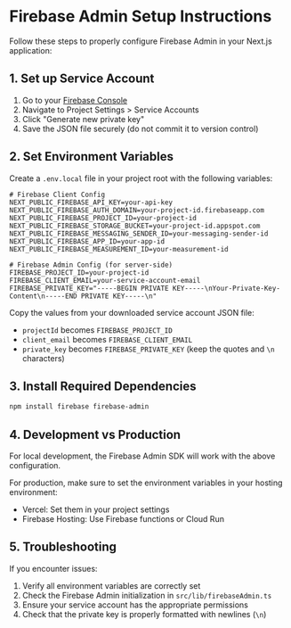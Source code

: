 # Firebase Admin Setup Instructions

Follow these steps to properly configure Firebase Admin in your Next.js application:

## 1. Set up Service Account

1. Go to your [Firebase Console](https://console.firebase.google.com)
2. Navigate to Project Settings > Service Accounts
3. Click "Generate new private key"
4. Save the JSON file securely (do not commit it to version control)

## 2. Set Environment Variables

Create a `.env.local` file in your project root with the following variables:

```
# Firebase Client Config
NEXT_PUBLIC_FIREBASE_API_KEY=your-api-key
NEXT_PUBLIC_FIREBASE_AUTH_DOMAIN=your-project-id.firebaseapp.com
NEXT_PUBLIC_FIREBASE_PROJECT_ID=your-project-id
NEXT_PUBLIC_FIREBASE_STORAGE_BUCKET=your-project-id.appspot.com
NEXT_PUBLIC_FIREBASE_MESSAGING_SENDER_ID=your-messaging-sender-id
NEXT_PUBLIC_FIREBASE_APP_ID=your-app-id
NEXT_PUBLIC_FIREBASE_MEASUREMENT_ID=your-measurement-id

# Firebase Admin Config (for server-side)
FIREBASE_PROJECT_ID=your-project-id
FIREBASE_CLIENT_EMAIL=your-service-account-email
FIREBASE_PRIVATE_KEY="-----BEGIN PRIVATE KEY-----\nYour-Private-Key-Content\n-----END PRIVATE KEY-----\n"
```

Copy the values from your downloaded service account JSON file:
- `projectId` becomes `FIREBASE_PROJECT_ID`
- `client_email` becomes `FIREBASE_CLIENT_EMAIL`
- `private_key` becomes `FIREBASE_PRIVATE_KEY` (keep the quotes and `\n` characters)

## 3. Install Required Dependencies

```bash
npm install firebase firebase-admin
```

## 4. Development vs Production

For local development, the Firebase Admin SDK will work with the above configuration.

For production, make sure to set the environment variables in your hosting environment:
- Vercel: Set them in your project settings
- Firebase Hosting: Use Firebase functions or Cloud Run

## 5. Troubleshooting

If you encounter issues:

1. Verify all environment variables are correctly set
2. Check the Firebase Admin initialization in `src/lib/firebaseAdmin.ts`
3. Ensure your service account has the appropriate permissions
4. Check that the private key is properly formatted with newlines (`\n`)
